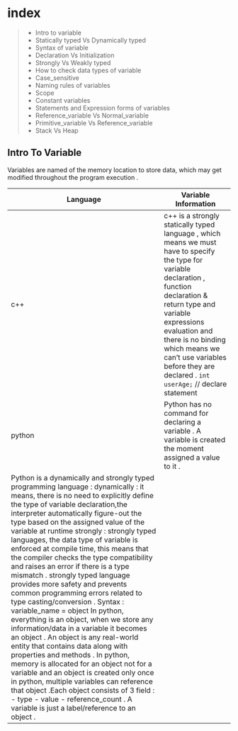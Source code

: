 
# index 
> - Intro to variable 
> - Statically typed Vs Dynamically typed 
> - Syntax of variable 
> - Declaration Vs Initialization
> - Strongly Vs Weakly typed 
> - How to check data types of variable
> - Case_sensitive 
> - Naming rules of variables 
> - Scope 
> - Constant variables 
> - Statements and Expression forms of variables 
> - Reference_variable Vs Normal_variable
> - Primitive_variable Vs Reference_variable
> - Stack Vs Heap


## Intro To Variable 
Variables are named of the memory location to store data, which may get modified 
throughout the program execution . 

| Language | Variable Information |
| --- | --- |
| c++ | c++ is a strongly statically typed language , which means we must have to specify the type for variable declaration , function declaration & return type and variable expressions evaluation and  there is no binding which means we can’t use variables before they are declared . `int userAge;`  // declare statement  | 
| python | Python has no command for declaring a variable . A variable is created the moment assigned a value to it .
Python is a dynamically and strongly typed programming language : dynamically : it means, there is no need to explicitly define the type of variable declaration,the interpreter automatically figure-out the type based on the assigned value of the variable at runtime strongly : strongly typed languages, the data type of variable is enforced at compile time, this means that the compiler checks the type compatibility and raises an error if there is a type mismatch . strongly typed language provides more safety and prevents common programming errors related to type casting/conversion . Syntax : variable_name  = object In python, everything is an object, when we store any information/data in a variable it becomes an object . An object is  any real-world entity that contains data along with properties and methods . In python, memory is allocated for an object not for a variable and an object is created only once in python, multiple variables can reference that object .Each object consists of 3 field : - type - value - reference_count . A variable is just a label/reference to an object .|







